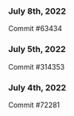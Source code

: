 ### July 8th, 2022

Commit #63434

### July 5th, 2022

Commit #314353


### July 4th, 2022

Commit #72281
